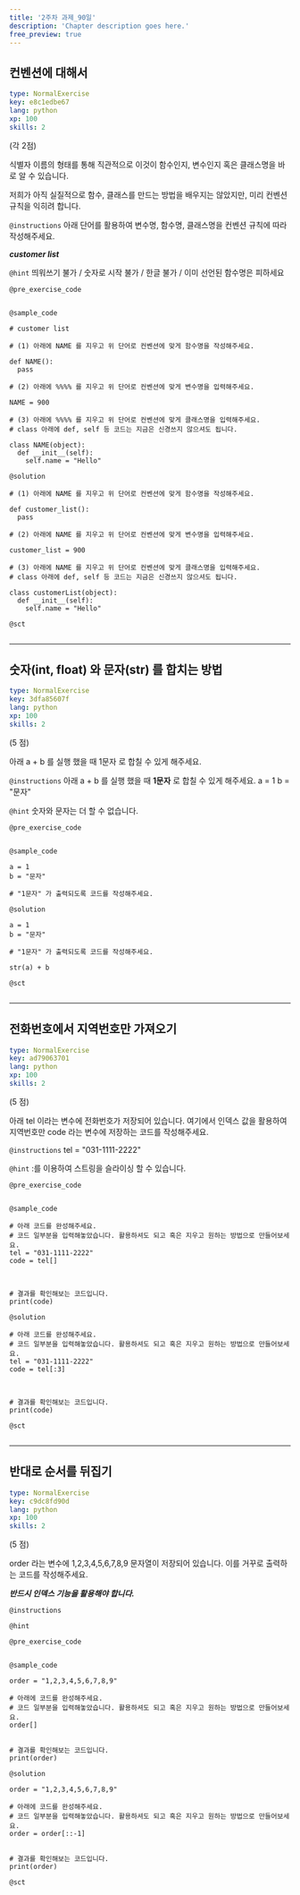 ```yaml
---
title: '2주차 과제_90일'
description: 'Chapter description goes here.'
free_preview: true
---
```


## 컨벤션에 대해서

```yaml
type: NormalExercise
key: e8c1edbe67
lang: python
xp: 100
skills: 2
```

(각 2점)

식별자 이름의 형태를 통해 직관적으로 이것이 함수인지, 변수인지 혹은 클래스명을 바로 알 수 있습니다.

저희가 아직 실질적으로 함수, 클래스를 만드는 방법을 배우지는 않았지만, 미리 컨벤션 규칙을 익히려 합니다.

`@instructions`
아래 단어를 활용하여 변수명, 함수명, 클래스명을 컨벤션 규칙에 따라 작성해주세요.

**_customer list_**

`@hint`
띄워쓰기 불가 / 숫자로 시작 불가 / 한글 불가 / 이미 선언된 함수명은 피하세요

`@pre_exercise_code`
```{python}

```

`@sample_code`
```{python}
# customer list

# (1) 아래에 NAME 를 지우고 위 단어로 컨벤션에 맞게 함수명을 작성해주세요.

def NAME():
  pass

# (2) 아래에 %%%% 를 지우고 위 단어로 컨벤션에 맞게 변수명을 입력해주세요.

NAME = 900

# (3) 아래에 %%%% 를 지우고 위 단어로 컨벤션에 맞게 클래스명을 입력해주세요.
# class 아래에 def, self 등 코드는 지금은 신경쓰지 않으셔도 됩니다.

class NAME(object):
  def __init__(self):
    self.name = "Hello"
```

`@solution`
```{python}
# (1) 아래에 NAME 를 지우고 위 단어로 컨벤션에 맞게 함수명을 작성해주세요.

def customer_list():
  pass

# (2) 아래에 NAME 를 지우고 위 단어로 컨벤션에 맞게 변수명을 입력해주세요.

customer_list = 900

# (3) 아래에 NAME 를 지우고 위 단어로 컨벤션에 맞게 클래스명을 입력해주세요.
# class 아래에 def, self 등 코드는 지금은 신경쓰지 않으셔도 됩니다.

class customerList(object):
  def __init__(self):
    self.name = "Hello"
```

`@sct`
```{python}

```

---

## 숫자(int, float) 와 문자(str) 를 합치는 방법

```yaml
type: NormalExercise
key: 3dfa85607f
lang: python
xp: 100
skills: 2
```

(5 점)

아래 a + b 를 실행 했을 때 1문자 로 합칠 수 있게 해주세요.

`@instructions`
아래 a + b 를 실행 했을 때 **1문자** 로 합칠 수 있게 해주세요.
a = 1
b = "문자"

`@hint`
숫자와 문자는 더 할 수 없습니다.

`@pre_exercise_code`
```{python}

```

`@sample_code`
```{python}
a = 1
b = "문자"

# "1문자" 가 출력되도록 코드를 작성해주세요.
```

`@solution`
```{python}
a = 1
b = "문자"

# "1문자" 가 출력되도록 코드를 작성해주세요.

str(a) + b
```

`@sct`
```{python}

```

---

## 전화번호에서 지역번호만 가져오기

```yaml
type: NormalExercise
key: ad79063701
lang: python
xp: 100
skills: 2
```

(5 점)

아래 tel 이라는 변수에 전화번호가 저장되어 있습니다. 여기에서 인덱스 값을 활용하여 지역번호만 code 라는 변수에 저장하는 코드를 작성해주세요.

`@instructions`
tel = "031-1111-2222"

`@hint`
:를 이용하여 스트링을 슬라이싱 할 수 있습니다.

`@pre_exercise_code`
```{python}

```

`@sample_code`
```{python}
# 아래 코드를 완성해주세요.
# 코드 일부분을 입력해놓았습니다. 활용하셔도 되고 혹은 지우고 원하는 방법으로 만들어보세요.
tel = "031-1111-2222"
code = tel[]



# 결과를 확인해보는 코드입니다. 
print(code)
```

`@solution`
```{python}
# 아래 코드를 완성해주세요.
# 코드 일부분을 입력해놓았습니다. 활용하셔도 되고 혹은 지우고 원하는 방법으로 만들어보세요.
tel = "031-1111-2222"
code = tel[:3]



# 결과를 확인해보는 코드입니다. 
print(code)
```

`@sct`
```{python}

```

---

## 반대로 순서를 뒤집기

```yaml
type: NormalExercise
key: c9dc8fd90d
lang: python
xp: 100
skills: 2
```

(5 점)

order 라는 변수에 1,2,3,4,5,6,7,8,9 문자열이 저장되어 있습니다. 이를 거꾸로 출력하는 코드를 작성해주세요.

**_반드시 인덱스 기능을 활용해야 합니다._**

`@instructions`


`@hint`


`@pre_exercise_code`
```{python}

```

`@sample_code`
```{python}
order = "1,2,3,4,5,6,7,8,9"

# 아래에 코드를 완성해주세요.
# 코드 일부분을 입력해놓았습니다. 활용하셔도 되고 혹은 지우고 원하는 방법으로 만들어보세요.
order[]


# 결과를 확인해보는 코드입니다.
print(order)
```

`@solution`
```{python}
order = "1,2,3,4,5,6,7,8,9"

# 아래에 코드를 완성해주세요.
# 코드 일부분을 입력해놓았습니다. 활용하셔도 되고 혹은 지우고 원하는 방법으로 만들어보세요.
order = order[::-1]


# 결과를 확인해보는 코드입니다.
print(order)
```

`@sct`
```{python}

```
